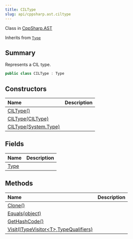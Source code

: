 ```yaml
---
title: CILType
slug: api/cppsharp.ast.ciltype
---
```

Class in [CppSharp.AST](/api/cppsharp/ast)

Inherits from [`Type`](/api/cppsharp/ast/type)

## Summary


Represents a CIL type.


```csharp
public class CILType : Type
```

## Constructors

|Name|Description|
|:---|:---|
|[CILType\(\)](/api/cppsharp/ast/ciltype//ctor-2)||
|[CILType\(CILType\)](/api/cppsharp/ast/ciltype//ctor-3)||
|[CILType\(System.Type\)](/api/cppsharp/ast/ciltype//ctor-1)||

## Fields

|Name|Description|
|:---|:---|
|[Type](/api/cppsharp/ast/ciltype/type)||

## Methods

|Name|Description|
|:---|:---|
|[Clone\(\)](/api/cppsharp/ast/ciltype/clone)||
|[Equals\(object\)](/api/cppsharp/ast/ciltype/equals)||
|[GetHashCode\(\)](/api/cppsharp/ast/ciltype/gethashcode)||
|[Visit\(ITypeVisitor\<T\>,TypeQualifiers\)](/api/cppsharp/ast/ciltype/visit)||

